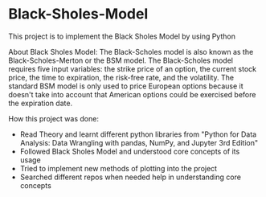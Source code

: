 # Black-Sholes-Model

This project is to implement the Black Sholes Model by using Python

About Black Sholes Model:
The Black-Scholes model is also known as the Black-Scholes-Merton or the BSM model.
The Black-Scholes model requires five input variables: the strike price of an option, the current stock price, the time to expiration, the risk-free rate, and the volatility.
The standard BSM model is only used to price European options because it doesn't take into account that American options could be exercised before the expiration date.

How this project was done:
- Read Theory and learnt different python libraries from "Python for Data Analysis: Data Wrangling with pandas, NumPy, and Jupyter 3rd Edition"
- Followed Black Sholes Model and understood core concepts of its usage
- Tried to implement new methods of plotting into the project
- Searched different repos when needed help in understanding core concepts

